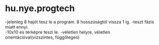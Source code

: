 # hu.nye.progtech
-jelenleg 8 hajót tesz le  a program. 8 hosszúságtól vissza 1 ig.
-teszt fázis miatt ennyi.  
-10x10 es térképre teszi le. 
-véletlen helyre, véletlen orientációval(vizszíntes, függőleges)
